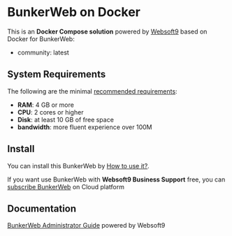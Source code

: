 # BunkerWeb on Docker  

This is an **Docker Compose solution** powered by [Websoft9](https://www.websoft9.com) based on Docker for BunkerWeb:


 - community:  latest


## System Requirements

The following are the minimal [recommended requirements](https://www.bunkerweb.io):

* **RAM**: 4 GB or more
* **CPU**: 2 cores or higher
* **Disk**: at least 10 GB of free space
* **bandwidth**: more fluent experience over 100M  

## Install

You can install this BunkerWeb by [How to use it?](https://github.com/Websoft9/docker-library#how-to-use-it).   

If you want use BunkerWeb with **Websoft9 Business Support** free, you can [subscribe BunkerWeb](https://www.websoft9.com/apps) on Cloud platform

## Documentation

[BunkerWeb Administrator Guide](https://support.websoft9.com/docs/bunkerWeb) powered by Websoft9